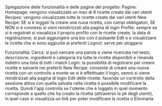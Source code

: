 Spiegazione delle funzionalità e delle pagine del progetto:
Pagine:
  Homepage: vengono visualizzate un max di 8 ricette create dai vari utenti
  Recipes: vengono visualizzate tutte le ricette create dai vari utenti
  New Recipe: SE si è loggati fa creare una nuoa ricetta, con campi obbligatori, SE NON si è connessi si vieni reindirizzati alla pagina di login
  Profile: sempre se si è registrati si visualizza il proprio profilo con le ricette create, la data di registrazione, si può aggiungere una bio con il pulsante Edit e
           e visualizzare le ricette che si sono aggiunte ai preferiti
  Logout: serve per sloggarsi

Funzionalità:
  Cerca: si può cercare una parola e viene ricercata nel testo, descrizione, ingredienti e categoria tra tutte le ricette disponibili e rimanda indietro una lista di tutti i match
  Login: la possibilità di registrarsi per creare ricette e salvarle nei preferiti
  New Recipe: consente di creare una nuova ricetta con un controllo a monte se si è effetttuato il login, sennò si viene reindirizzati alla pagina di login
  Edit delle ricette: facendo un controllo della sessione attiva con quella salvata nella ricetta è possibile modificare la ricetta. 
                      Quindi l'app controlla se l'utente che è loggato in quel momento corrisponde a quello che ha creato la ricetta (attraverso le pk degli utenti),
                      in quel caso si visualizza un link per poter modificare la ricetta o Eliminarla
  
